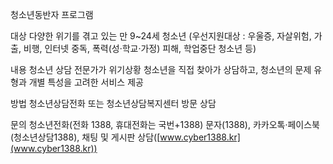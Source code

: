 청소년동반자 프로그램

대상
다양한 위기를 겪고 있는 만 9~24세 청소년 (우선지원대상 : 우울증, 자살위험, 가출, 비행, 인터넷 중독, 폭력(성·학교·가정) 피해, 학업중단 청소년 등)

내용
 청소년 상담 전문가가 위기상황 청소년을 직접 찾아가 상담하고, 청소년의 문제 유형과 개별 특성을 고려한 서비스 제공

방법
 청소년상담전화 또는 청소년상담복지센터 방문 상담

문의
 청소년전화(전화 1388, 휴대전화는 국번+1388)
 문자(1388), 카카오톡·페이스북(청소년상담1388), 채팅 및 게시판 상담([www.cyber1388.kr](www.cyber1388.kr))
